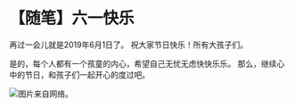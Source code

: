 # 【随笔】六一快乐




再过一会儿就是2019年6月1日了。
祝大家节日快乐！所有大孩子们。

是的，每个人都有一个孩童的内心，希望自己无忧无虑快快乐乐。
那么，继续心中的节日，和孩子们一起开心的度过吧。

![](https://img.1078503.org/imgs/2019/06/557d4295a3b82c1a.jpg)图片来自网络。


